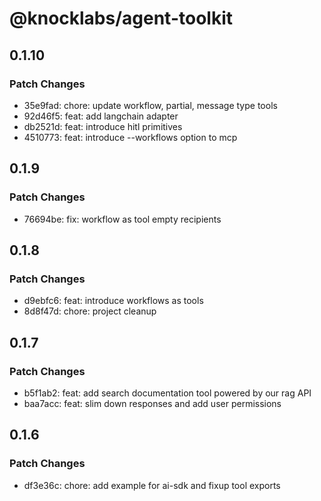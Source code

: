 # @knocklabs/agent-toolkit

## 0.1.10

### Patch Changes

- 35e9fad: chore: update workflow, partial, message type tools
- 92d46f5: feat: add langchain adapter
- db2521d: feat: introduce hitl primitives
- 4510773: feat: introduce --workflows option to mcp

## 0.1.9

### Patch Changes

- 76694be: fix: workflow as tool empty recipients

## 0.1.8

### Patch Changes

- d9ebfc6: feat: introduce workflows as tools
- 8d8f47d: chore: project cleanup

## 0.1.7

### Patch Changes

- b5f1ab2: feat: add search documentation tool powered by our rag API
- baa7acc: feat: slim down responses and add user permissions

## 0.1.6

### Patch Changes

- df3e36c: chore: add example for ai-sdk and fixup tool exports
